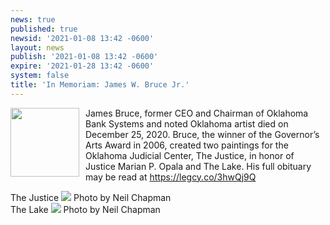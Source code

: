 ```yaml
---
news: true
published: true
newsid: '2021-01-08 13:42 -0600'
layout: news
publish: '2021-01-08 13:42 -0600'
expire: '2021-01-28 13:42 -0600'
system: false
title: 'In Memoriam: James W. Bruce Jr.'
---
```

<img style="width: 110px; float: left; margin: 0 10px 10px 0;" src="http://www.oscn.net/images/news/james-bruce-oklahoma-city-ok-obituary.jpg" /> James Bruce, former CEO and Chairman of Oklahoma Bank Systems and noted Oklahoma artist died on December 25, 2020.  Bruce, the winner of the Governor’s Arts Award in 2006, created two paintings for the Oklahoma Judicial Center, The Justice, in honor of Justice Marian P. Opala and The Lake.  His full obituary may be read at https://legcy.co/3hwQj9Q

<style>
  .artwork {
  		clear: both;
  }
</style>
<div class="artwork">
  <span>The Justice</span>
	<img style="" src="http://www.oscn.net/images/news/the-justice.jpg"/>
  <span>Photo by Neil Chapman</span>
</div>

<div class="artwork">
 <span>The Lake</span>  
	<img style="" src="http://www.oscn.net/images/news/the-lake.jpg" />
  <span>Photo by Neil Chapman</span>
</div>